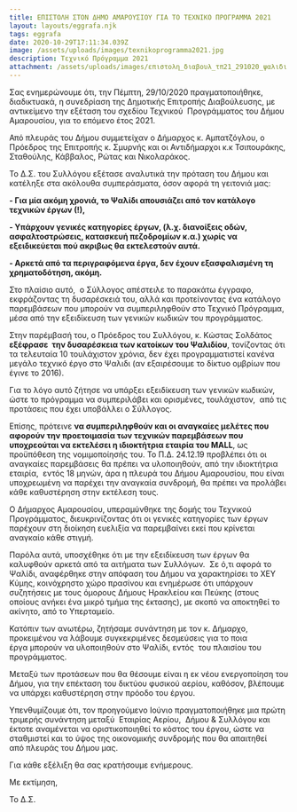 ```yaml
---
title: ΕΠΙΣΤΟΛΗ ΣΤΟΝ ΔΗΜΟ ΑΜΑΡΟΥΣΙΟΥ ΓΙΑ ΤΟ ΤΕΧΝΙΚΟ ΠΡΟΓΡΑΜΜΑ 2021
layout: layouts/eggrafa.njk
tags: eggrafa
date: 2020-10-29T17:11:34.039Z
image: /assets/uploads/images/texnikoprogramma2021.jpg
description: Τεχνικό Πρόγραμμα 2021
attachment: /assets/uploads/images/επιστολη_διαβουλ_τπ21_291020_ψαλιδι.docx
---
```

Σας ενημερώνουμε ότι, την Πέμπτη, 29/10/2020 πραγματοποιήθηκε, διαδικτυακά, η συνεδρίαση της Δημοτικής Επιτροπής Διαβούλευσης, με αντικείμενο την εξέταση του σχεδίου Τεχνικού  Προγράμματος του Δήμου Αμαρουσίου, για το επόμενο έτος 2021. 

Από πλευράς του Δήμου συμμετείχαν ο Δήμαρχος κ. Αμπατζόγλου, ο Πρόεδρος της Επιτροπής κ. Σμυρνής και οι Αντιδήμαρχοι κ.κ Τσιπουράκης, Σταθούλης, Κάββαλος, Ρώτας και Νικολαράκος.

Το Δ.Σ. του Συλλόγου εξέτασε αναλυτικά την πρόταση του Δήμου και κατέληξε στα ακόλουθα συμπεράσματα, όσον αφορά τη γειτονιά μας:

**\- Για μία ακόμη χρονιά, το Ψαλίδι απουσιάζει από τον κατάλογο τεχνικών έργων (!),**

**\- Υπάρχουν γενικές κατηγορίες έργων, (λ.χ. διανοίξεις οδών, ασφαλτοστρώσεις, κατασκευή πεζοδρομίων κ.α.) χωρίς να εξειδικεύεται πού ακριβως θα εκτελεστούν αυτά.**

**\- Αρκετά από τα περιγραφόμενα έργα, δεν έχουν εξασφαλισμένη τη χρηματοδότηση, ακόμη.**

Στο πλαίσιο αυτό,  ο Σύλλογος απέστειλε το παρακάτω έγγραφο, εκφράζοντας τη δυσαρέσκειά του, αλλά και προτείνοντας ένα κατάλογο παρεμβάσεων που μπορούν να συμπεριληφθούν στο Τεχνικό Πρόγραμμα, μέσα από την εξειδίκευση των γενικών κωδικών του προγράμματος.

Στην παρέμβασή του, ο Πρόεδρος του Συλλόγου, κ. Κώστας Σολδάτος **εξέφρασε  την δυσαρέσκεια των κατοίκων του Ψαλιδίου**, τονίζοντας ότι τα τελευταία 10 τουλάχιστον χρόνια, δεν έχει προγραμματιστεί κανένα μεγάλο τεχνικό έργο στο Ψαλιδι (αν εξαιρέσουμε το δίκτυο ομβρίων που έγινε το 2016). 

Για το λόγο αυτό ζήτησε να υπάρξει εξειδίκευση των γενικών κωδικών, ώστε το πρόγραμμα να συμπεριλάβει και ορισμένες, τουλάχιστον,  από τις προτάσεις που έχει υποβάλλει ο Σύλλογος. 

Επίσης, πρότεινε **να συμπεριληφθούν και οι αναγκαίες μελέτες που αφορούν την προετοιμασία των τεχνικών παρεμβάσεων που υποχρεούται να εκτελέσει η ιδιοκτήτρια εταιρία του MALL**, ως προϋπόθεση της νομιμοποίησής του. Το Π.Δ. 24.12.19 προβλέπει ότι οι αναγκαίες παρεμβάσεις θα πρέπει να υλοποιηθούν, από την ιδιοκτήτρια εταιρία,  εντός 18 μηνών, άρα η πλευρά του Δήμου Αμαρουσίου, που είναι υποχρεωμένη να παρέχει την αναγκαία συνδρομή, θα πρέπει να προλάβει κάθε καθυστέρηση στην εκτέλεση τους. 

Ο Δήμαρχος Αμαρουσίου, υπεραμύνθηκε της δομής του Τεχνικού Προγράμματος, διευκρινίζοντας ότι οι γενικές κατηγορίες των έργων παρέχουν στη διοίκηση ευελιξία να παρεμβαίνει εκεί που κρίνεται αναγκαίο κάθε στιγμή. 

Παρόλα αυτά, υποσχέθηκε ότι με την εξειδίκευση των έργων θα καλυφθούν αρκετά από τα αιτήματα των Συλλόγων.  Σε ό,τι αφορά το Ψαλίδι, αναφέρθηκε στην απόφαση του Δήμου να χαρακτηρίσει το ΧΕΥ Κύμης, κοινόχρηστο χώρο πρασίνου και ενημέρωσε ότι υπάρχουν συζητήσεις με τους όμορους Δήμους Ηρακλείου και Πεύκης (στους οποίους ανήκει ένα μικρό τμήμα της έκτασης), με σκοπό να αποκτηθεί το ακίνητο, από το Υπερταμείο.

Κατόπιν των ανωτέρω, ζητήσαμε συνάντηση με τον κ. Δήμαρχο, προκειμένου να λάβουμε συγκεκριμένες δεσμεύσεις για το ποια έργα μπορούν να υλοποιηθούν στο Ψαλίδι, εντός  του πλαισίου του προγράμματος. 

Μεταξύ των προτάσεων που θα θέσουμε είναι η εκ νέου ενεργοποίηση του Δήμου, για την επέκταση του δικτύου φυσικού αερίου, καθόσον, βλέπουμε να υπάρχει καθυστέρηση στην πρόοδο του έργου. 

Υπενθυμίζουμε ότι, τον προηγούμενο Ιούνιο πραγματοποιήθηκε μια πρώτη τριμερής συνάντηση μεταξύ  Εταιρίας Αερίου,  Δήμου & Συλλόγου και έκτοτε αναμένεται να οριστικοποιηθεί το κόστος του έργου, ώστε να σταθμιστεί και το ύψος της οικονομικής συνδρομής που θα απαιτηθεί από πλευράς του Δήμου μας. 

Για κάθε εξέλιξη θα σας κρατήσουμε ενήμερους.

Με εκτίμηση, 

Το Δ.Σ.